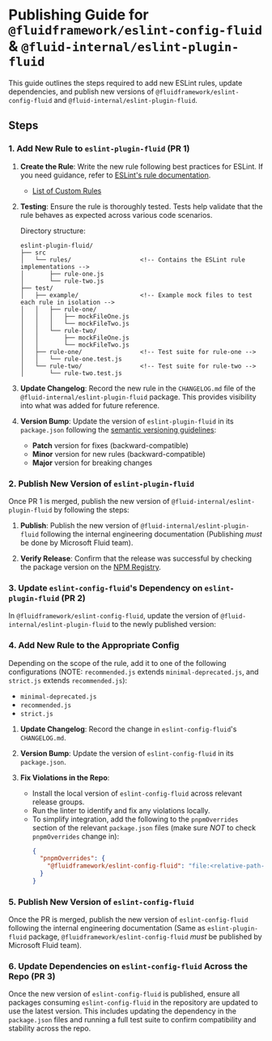 # Publishing Guide for `@fluidframework/eslint-config-fluid` & `@fluid-internal/eslint-plugin-fluid`

This guide outlines the steps required to add new ESLint rules, update dependencies, and publish new versions of `@fluidframework/eslint-config-fluid` and `@fluid-internal/eslint-plugin-fluid`.

## Steps

### 1. Add New Rule to `eslint-plugin-fluid` (PR 1)

1. **Create the Rule**: Write the new rule following best practices for ESLint. If you need guidance, refer to [ESLint's rule documentation](https://eslint.org/docs/latest/developer-guide/working-with-rules).
	- [List of Custom Rules](https://github.com/microsoft/FluidFramework/tree/main/common/build/eslint-plugin-fluid/src/rules)

2. **Testing**: Ensure the rule is thoroughly tested. Tests help validate that the rule behaves as expected across various code scenarios.

   Directory structure:

   ```plaintext
   eslint-plugin-fluid/
   ├── src
   │   └── rules/					<!-- Contains the ESLint rule implementations -->
   │       ├── rule-one.js
   │       └── rule-two.js
   ├── test/
   │   ├── example/ 				<!-- Example mock files to test each rule in isolation -->
   │   │   ├── rule-one/
   │   │   │   ├── mockFileOne.js
   │   │   │   └── mockFileTwo.js
   │   │   └── rule-two/
   │   │       ├── mockFileOne.js
   │   │       └── mockFileTwo.js
   │   ├── rule-one/				<!-- Test suite for rule-one -->
   │   │   └── rule-one.test.js
   │   └── rule-two/				<!-- Test suite for rule-two -->
   │       └── rule-two.test.js
   ```

3. **Update Changelog**: Record the new rule in the `CHANGELOG.md` file of the `@fluid-internal/eslint-plugin-fluid` package. This provides visibility into what was added for future reference.

4. **Version Bump**: Update the version of `eslint-plugin-fluid` in its `package.json` following the [semantic versioning guidelines](https://semver.org/):
   - **Patch** version for fixes (backward-compatible)
   - **Minor** version for new rules (backward-compatible)
   - **Major** version for breaking changes

### 2. Publish New Version of `eslint-plugin-fluid`

Once PR 1 is merged, publish the new version of `@fluid-internal/eslint-plugin-fluid` by following the steps:

1. **Publish**: Publish the new version of `@fluid-internal/eslint-plugin-fluid` following the internal engineering documentation (Publishing _must_ be done by Microsoft Fluid team).

2. **Verify Release**: Confirm that the release was successful by checking the package version on the [NPM Registry](https://www.npmjs.com/package/@fluid-internal/eslint-plugin-fluid).

### 3. Update `eslint-config-fluid`'s Dependency on `eslint-plugin-fluid` (PR 2)

In `@fluidframework/eslint-config-fluid`, update the version of `@fluid-internal/eslint-plugin-fluid` to the newly published version:

### 4. Add New Rule to the Appropriate Config

Depending on the scope of the rule, add it to one of the following configurations (NOTE: `recommended.js` extends `minimal-deprecated.js`, and `strict.js` extends `recommended.js`):
   - `minimal-deprecated.js`
   - `recommended.js`
   - `strict.js`

1. **Update Changelog**: Record the change in `eslint-config-fluid`'s `CHANGELOG.md`.

2. **Version Bump**: Update the version of `eslint-config-fluid` in its `package.json`.

3. **Fix Violations in the Repo**:
   - Install the local version of `eslint-config-fluid` across relevant release groups.
   - Run the linter to identify and fix any violations locally.
   - To simplify integration, add the following to the `pnpmOverrides` section of the relevant `package.json` files (make sure *NOT* to check `pnpmOverrides` change in):
     ```json
     {
       "pnpmOverrides": {
         "@fluidframework/eslint-config-fluid": "file:<relative-path-to-eslint-config-fluid-package>"
       }
     }
     ```

### 5. Publish New Version of `eslint-config-fluid`

Once the PR is merged, publish the new version of `eslint-config-fluid` following the internal engineering documentation (Same as `eslint-plugin-fluid` package, `@fluidframework/eslint-config-fluid` _must_ be published by Microsoft Fluid team).

### 6. Update Dependencies on `eslint-config-fluid` Across the Repo (PR 3)

Once the new version of `eslint-config-fluid` is published, ensure all packages consuming `eslint-config-fluid` in the repository are updated to use the latest version. This includes updating the dependency in the `package.json` files and running a full test suite to confirm compatibility and stability across the repo.
